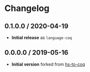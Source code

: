 # Changelog

## 0.1.0.0 / 2020-04-19

 - **Initial release** as `language-coq`

## 0.0.0.0 / 2019-05-16

 - **Initial version** forked from [hs-to-coq][]

[hs-to-coq]:
 https://github.com/antalsz/hs-to-coq
 "hs-to-coq on GitHub"
